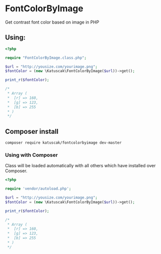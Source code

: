 FontColorByImage
================

Get contrast font color based on image in PHP

## Using:

```php
<?php

require "FontColorByImage.class.php";

$url = "http://yousize.com/yourimage.png";
$fontColor = (new \Katuscak\FontColorByImage($url))->get();

print_r($fontColor);

/*
 * Array (
 * 	[r] => 160,
 * 	[g] => 123,
 * 	[b] => 255
 * )
 */
```

## Composer install

```
composer require katuscak/fontcolorbyimage dev-master
```

### Using with Composer

Class will be loaded automatically with all others which have installed over Composer.

```php
<?php

require 'vendor/autoload.php';

$url = "http://yousize.com/yourimage.png";
$fontColor = (new \Katuscak\FontColorByImage($url))->get();

print_r($fontColor);

/*
 * Array (
 * 	[r] => 160,
 * 	[g] => 123,
 * 	[b] => 255
 * )
 */
```

